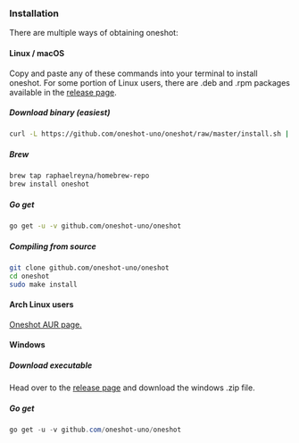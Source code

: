 ### Installation

There are multiple ways of obtaining oneshot:

#### Linux / macOS
Copy and paste any of these commands into your terminal to install oneshot.
For some portion of Linux users, there are .deb and .rpm packages available in the [release page](https://github.com/oneshot-uno/oneshot/releases).

##### Download binary (easiest)
```bash
curl -L https://github.com/oneshot-uno/oneshot/raw/master/install.sh | sudo bash
```

##### Brew
```bash
brew tap raphaelreyna/homebrew-repo
brew install oneshot
```

##### Go get
```bash
go get -u -v github.com/oneshot-uno/oneshot
```

##### Compiling from source
```bash
git clone github.com/oneshot-uno/oneshot
cd oneshot
sudo make install
```

#### Arch Linux users
<a href="https://aur.archlinux.org/packages/oneshot/">Oneshot AUR page.</a>


#### Windows

##### Download executable
Head over to the [release page](https://github.com/oneshot-uno/oneshot/releases) and download the windows .zip file.

##### Go get
```powershell
go get -u -v github.com/oneshot-uno/oneshot
```
